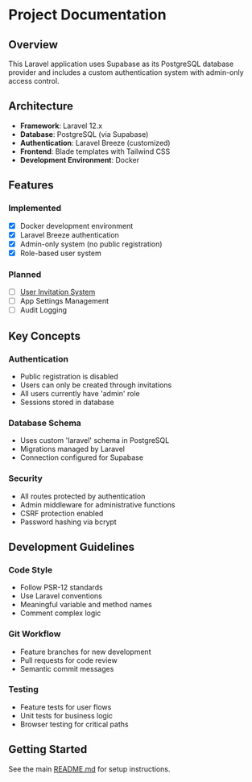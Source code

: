 # Project Documentation

## Overview

This Laravel application uses Supabase as its PostgreSQL database provider and includes a custom authentication system with admin-only access control.

## Architecture

- **Framework**: Laravel 12.x
- **Database**: PostgreSQL (via Supabase)
- **Authentication**: Laravel Breeze (customized)
- **Frontend**: Blade templates with Tailwind CSS
- **Development Environment**: Docker

## Features

### Implemented
- [x] Docker development environment
- [x] Laravel Breeze authentication
- [x] Admin-only system (no public registration)
- [x] Role-based user system

### Planned
- [ ] [User Invitation System](./features/user-invitation.md)
- [ ] App Settings Management
- [ ] Audit Logging

## Key Concepts

### Authentication
- Public registration is disabled
- Users can only be created through invitations
- All users currently have 'admin' role
- Sessions stored in database

### Database Schema
- Uses custom 'laravel' schema in PostgreSQL
- Migrations managed by Laravel
- Connection configured for Supabase

### Security
- All routes protected by authentication
- Admin middleware for administrative functions
- CSRF protection enabled
- Password hashing via bcrypt

## Development Guidelines

### Code Style
- Follow PSR-12 standards
- Use Laravel conventions
- Meaningful variable and method names
- Comment complex logic

### Git Workflow
- Feature branches for new development
- Pull requests for code review
- Semantic commit messages

### Testing
- Feature tests for user flows
- Unit tests for business logic
- Browser testing for critical paths

## Getting Started

See the main [README.md](../README.md) for setup instructions.